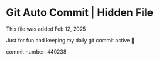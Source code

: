 # Git Auto Commit | Hidden File

This file was added Feb 12, 2025

Just for fun and keeping my daily git commit active 🤪

commit number: 440238
